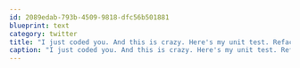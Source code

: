 ```yaml
---
id: 2089edab-793b-4509-9818-dfc56b501881
blueprint: text
category: twitter
title: "I just coded you. And this is crazy. Here's my unit test. Refactor me maybe."
caption: "I just coded you. And this is crazy. Here's my unit test. Refactor me maybe."
---
```

